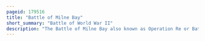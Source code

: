 ```yaml
---
pageid: 179516
title: "Battle of Milne Bay"
short_summary: "Battle of World War II"
description: "The Battle of Milne Bay also known as Operation Re or Battle of Rabi by the Japanese was a Battle in the Pacific Campaign of World War Ii. Japanese Marines known as Kaigun Tokubetsu Rikusentai attacked with two small Tanks in Milne Bay which had been established on the eastern Tip of new Guinea. Due to poor Intelligence Work the japanese miscalculated the Size of the predominantly australian Garrison and Believing that the Airfields were defended by only two or three Companies initially landed a Force roughly the same Size as one Battalion on 25. The Allies forewarned by ultra Intelligence had heavily reinforced the Garrison."
---
```

